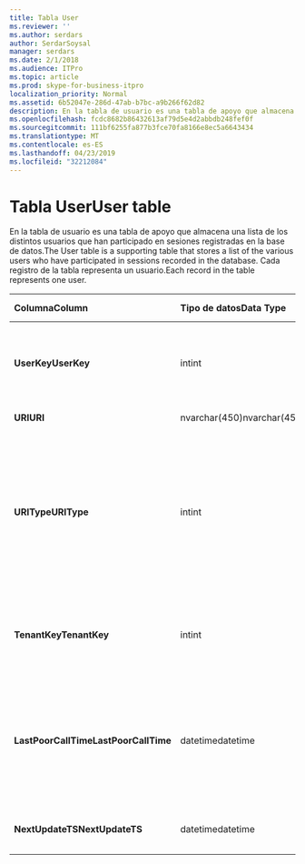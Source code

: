 ```yaml
---
title: Tabla User
ms.reviewer: ''
ms.author: serdars
author: SerdarSoysal
manager: serdars
ms.date: 2/1/2018
ms.audience: ITPro
ms.topic: article
ms.prod: skype-for-business-itpro
localization_priority: Normal
ms.assetid: 6b52047e-286d-47ab-b7bc-a9b266f62d82
description: En la tabla de usuario es una tabla de apoyo que almacena una lista de los distintos usuarios que han participado en sesiones registradas en la base de datos. Cada registro de la tabla representa un usuario.
ms.openlocfilehash: fcdc8682b86432613af79d5e4d2abbdb248fef0f
ms.sourcegitcommit: 111bf6255fa877b3fce70fa8166e8ec5a6643434
ms.translationtype: MT
ms.contentlocale: es-ES
ms.lasthandoff: 04/23/2019
ms.locfileid: "32212084"
---
```

# <a name="user-table"></a><span data-ttu-id="48018-104">Tabla User</span><span class="sxs-lookup"><span data-stu-id="48018-104">User table</span></span>
 
<span data-ttu-id="48018-105">En la tabla de usuario es una tabla de apoyo que almacena una lista de los distintos usuarios que han participado en sesiones registradas en la base de datos.</span><span class="sxs-lookup"><span data-stu-id="48018-105">The User table is a supporting table that stores a list of the various users who have participated in sessions recorded in the database.</span></span> <span data-ttu-id="48018-106">Cada registro de la tabla representa un usuario.</span><span class="sxs-lookup"><span data-stu-id="48018-106">Each record in the table represents one user.</span></span>
  
|<span data-ttu-id="48018-107">**Columna**</span><span class="sxs-lookup"><span data-stu-id="48018-107">**Column**</span></span>|<span data-ttu-id="48018-108">**Tipo de datos**</span><span class="sxs-lookup"><span data-stu-id="48018-108">**Data Type**</span></span>|<span data-ttu-id="48018-109">**Clave o índice**</span><span class="sxs-lookup"><span data-stu-id="48018-109">**Key/Index**</span></span>|<span data-ttu-id="48018-110">**Detalles**</span><span class="sxs-lookup"><span data-stu-id="48018-110">**Details**</span></span>|
|:-----|:-----|:-----|:-----|
|<span data-ttu-id="48018-111">**UserKey**</span><span class="sxs-lookup"><span data-stu-id="48018-111">**UserKey**</span></span> <br/> |<span data-ttu-id="48018-112">int</span><span class="sxs-lookup"><span data-stu-id="48018-112">int</span></span>  <br/> |<span data-ttu-id="48018-113">Primary</span><span class="sxs-lookup"><span data-stu-id="48018-113">Primary</span></span>  <br/> |<span data-ttu-id="48018-114">Número único que identifica a este usuario.</span><span class="sxs-lookup"><span data-stu-id="48018-114">Unique number identifying this user.</span></span>  <br/> |
|<span data-ttu-id="48018-115">**URI**</span><span class="sxs-lookup"><span data-stu-id="48018-115">**URI**</span></span> <br/> |<span data-ttu-id="48018-116">nvarchar(450)</span><span class="sxs-lookup"><span data-stu-id="48018-116">nvarchar(450)</span></span>  <br/> |<span data-ttu-id="48018-117">Único</span><span class="sxs-lookup"><span data-stu-id="48018-117">Unique</span></span>  <br/> |<span data-ttu-id="48018-118">Cadena URI.</span><span class="sxs-lookup"><span data-stu-id="48018-118">URI string.</span></span>  <br/> |
|<span data-ttu-id="48018-119">**URIType**</span><span class="sxs-lookup"><span data-stu-id="48018-119">**URIType**</span></span> <br/> |<span data-ttu-id="48018-120">int</span><span class="sxs-lookup"><span data-stu-id="48018-120">int</span></span>  <br/> ||<span data-ttu-id="48018-121">1 es el tipo de URI desconocido.</span><span class="sxs-lookup"><span data-stu-id="48018-121">1 is unknown URI type.</span></span>  <br/> <span data-ttu-id="48018-122">2 es el URI del usuario.</span><span class="sxs-lookup"><span data-stu-id="48018-122">2 is user URI.</span></span>  <br/> <span data-ttu-id="48018-123">4 es el URI de conferencia.</span><span class="sxs-lookup"><span data-stu-id="48018-123">4 is conference URI.</span></span>  <br/> <span data-ttu-id="48018-124">8 es el URI del teléfono.</span><span class="sxs-lookup"><span data-stu-id="48018-124">8 is phone URI.</span></span>  <br/> |
|<span data-ttu-id="48018-125">**TenantKey**</span><span class="sxs-lookup"><span data-stu-id="48018-125">**TenantKey**</span></span> <br/> |<span data-ttu-id="48018-126">int</span><span class="sxs-lookup"><span data-stu-id="48018-126">int</span></span>  <br/> |<span data-ttu-id="48018-127">Externa</span><span class="sxs-lookup"><span data-stu-id="48018-127">Foreign</span></span>  <br/> |<span data-ttu-id="48018-128">Inquilino del usuario, de inquilino table.</span><span class="sxs-lookup"><span data-stu-id="48018-128">Tenant of the user, referenced from tenant table.</span></span>  <br/> |
|<span data-ttu-id="48018-129">**LastPoorCallTime**</span><span class="sxs-lookup"><span data-stu-id="48018-129">**LastPoorCallTime**</span></span> <br/> |<span data-ttu-id="48018-130">datetime</span><span class="sxs-lookup"><span data-stu-id="48018-130">datetime</span></span>  <br/> ||<span data-ttu-id="48018-131">Marca de tiempo más reciente cuando el usuario tuvo una llamada de audio deficiente.</span><span class="sxs-lookup"><span data-stu-id="48018-131">Latest time stamp when the user had a poor audio call.</span></span>  <br/> |
|<span data-ttu-id="48018-132">**NextUpdateTS**</span><span class="sxs-lookup"><span data-stu-id="48018-132">**NextUpdateTS**</span></span> <br/> |<span data-ttu-id="48018-133">datetime</span><span class="sxs-lookup"><span data-stu-id="48018-133">datetime</span></span>  <br/> ||<span data-ttu-id="48018-134">Sólo para uso interno.</span><span class="sxs-lookup"><span data-stu-id="48018-134">For internal use only.</span></span>  <br/> |
   

